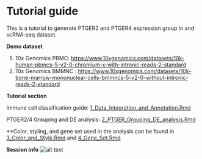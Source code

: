 # Tutorial guide
This is a tutorial to generate PTGER2 and PTGER4 expression group in and scRNA-seq dataset.

**Demo dataset**
1) 10x Genomics PBMC: https://www.10xgenomics.com/datasets/10k-human-pbmcs-5-v2-0-chromium-x-with-intronic-reads-2-standard
2) 10x Genomics BMMNC : https://www.10xgenomics.com/datasets/10k-bone-marrow-mononuclear-cells-bmmncs-5-v2-0-without-intronic-reads-2-standard

**Tutorial section**

Immune cell classification guide: [1_Data_Integration_and_Annotation.Rmd](https://github.com/SiwakornP/PGE2_Bioenergetics/blob/main/Tutorial/1_Data_Integration_and_Annotation.Rmd)

PTGER2/4 Grouping and DE analysis: [2_PTGER_Grouping_DE_analysis.Rmd](https://github.com/SiwakornP/PGE2_Bioenergetics/blob/main/Tutorial/2_PTGER_Grouping_DE_analysis.Rmd)

**Color, styling, and gene set used in the analysis can be found in
[3_Color_and_Style.Rmd](https://github.com/SiwakornP/PGE2_Bioenergetics/blob/main/Tutorial/3_Color_and_Style.Rmd) and 
[4_Gene_Set.Rmd](https://github.com/SiwakornP/PGE2_Bioenergetics/blob/main/Tutorial/4_Gene_Set.Rmd)


**Session info**
![alt text](https://github.com/SiwakornP/PGE2_Bioenergetics/blob/main/Tutorial/sessionInfo.png?raw=true)

